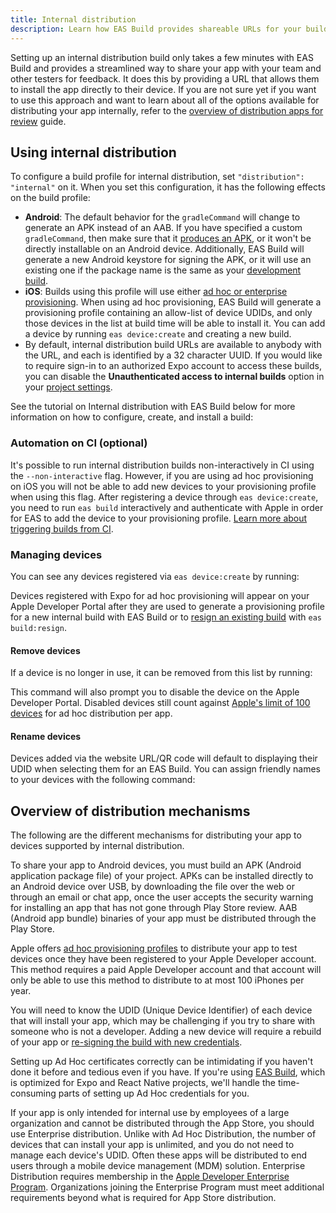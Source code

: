 ```yaml
---
title: Internal distribution
description: Learn how EAS Build provides shareable URLs for your builds with your team for internal distribution.
---
```


Setting up an internal distribution build only takes a few minutes with EAS Build and provides a streamlined way to share your app with your team and other testers for feedback. It does this by providing a URL that allows them to install the app directly to their device. If you are not sure yet if you want to use this approach and want to learn about all of the options available for distributing your app internally, refer to the [overview of distribution apps for review](/review/overview/) guide.

## Using internal distribution

To configure a build profile for internal distribution, set `"distribution": "internal"` on it. When you set this configuration, it has the following effects on the build profile:

- **Android**: The default behavior for the `gradleCommand` will change to generate an APK instead of an AAB. If you have specified a custom `gradleCommand`, then make sure that it [produces an APK](/build-reference/apk/#configuring-a-profile-to-build-apks), or it won't be directly installable on an Android device. Additionally, EAS Build will generate a new Android keystore for signing the APK, or it will use an existing one if the package name is the same as your [development build](/develop/development-builds/introduction/).
- **iOS**: Builds using this profile will use either [ad hoc or enterprise provisioning](#overview-of-distribution-mechanisms). When using ad hoc provisioning, EAS Build will generate a provisioning profile containing an allow-list of device UDIDs, and only those devices in the list at build time will be able to install it. You can add a device by running `eas device:create` and creating a new build.
- By default, internal distribution build URLs are available to anybody with the URL, and each is identified by a 32 character UUID. If you would like to require sign-in to an authorized Expo account to access these builds, you can disable the **Unauthenticated access to internal builds** option in your [project settings](https://expo.dev/accounts/[account]/projects/[project]/settings).

See the tutorial on Internal distribution with EAS Build below for more information on how to configure, create, and install a build:

### Automation on CI (optional)

It's possible to run internal distribution builds non-interactively in CI using the `--non-interactive` flag. However, if you are using ad hoc provisioning on iOS you will not be able to add new devices to your provisioning profile when using this flag. After registering a device through `eas device:create`, you need to run `eas build` interactively and authenticate with Apple in order for EAS to add the device to your provisioning profile. [Learn more about triggering builds from CI](/build/building-on-ci).

### Managing devices

You can see any devices registered via `eas device:create` by running:

Devices registered with Expo for ad hoc provisioning will appear on your Apple Developer Portal after they are used to generate a provisioning profile for a new internal build with EAS Build or to [resign an existing build](/app-signing/app-credentials/#re-signing-new-credentials) with `eas build:resign`.

#### Remove devices

If a device is no longer in use, it can be removed from this list by running:

This command will also prompt you to disable the device on the Apple Developer Portal. Disabled
devices still count against [Apple's limit of 100
devices](https://developer.apple.com/support/account/#:~:text=Resetting%20your%20device%20list%20annually)
for ad hoc distribution per app.

#### Rename devices

Devices added via the website URL/QR code will default to displaying their UDID when selecting them for an EAS Build. You can assign friendly names to your devices with the following command:

## Overview of distribution mechanisms

The following are the different mechanisms for distributing your app to devices supported by internal distribution.

To share your app to Android devices, you must build an APK (Android application package file) of your project. APKs can be installed directly to an Android device over USB, by downloading the file over the web or through an email or chat app, once the user accepts the security warning for installing an app that has not gone through Play Store review. AAB (Android app bundle) binaries of your app must be distributed through the Play Store.

Apple offers [ad hoc provisioning profiles](https://help.apple.com/xcode/mac/current/#/dev7ccaf4d3c) to distribute your app to test devices once they have been registered
to your Apple Developer account. This method requires a paid Apple Developer account and that account will only be able to use this method to distribute to at most 100 iPhones per year.

You will need to know the UDID (Unique Device Identifier) of each device that will install your app, which may be challenging if you try to share with someone who is not a developer. Adding a new device will require a rebuild of your app or [re-signing the build with new credentials](/app-signing/app-credentials/#re-signing-new-credentials).

Setting up Ad Hoc certificates correctly can be intimidating if you haven't done it before and tedious even if you have. If you're using [EAS Build](#internal-distribution-with-eas-build), which is optimized for Expo and React Native projects, we'll handle the time-consuming parts of setting up Ad Hoc credentials for you.

If your app is only intended for internal use by employees of a large organization and cannot be distributed through the App Store, you should use Enterprise distribution. Unlike with Ad Hoc Distribution, the number of devices that can install your app is unlimited, and you do not need to manage each device's UDID. Often these apps will be distributed to end users through a mobile device management (MDM) solution. Enterprise Distribution requires membership in the [Apple Developer Enterprise Program](https://developer.apple.com/programs/enterprise/). Organizations joining the Enterprise Program must meet additional requirements beyond what is required for App Store distribution.